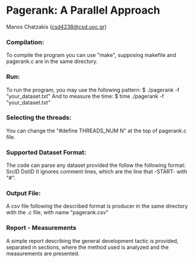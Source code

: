 # Pagerank: A Parallel Approach
Manos Chatzakis (csd4238@csd.uoc.gr)

### Compilation:
To compile the program you can use "make", supposing makefile and pagerank.c are in the same directory.

### Run:
To run the program, you may use the following pattern:
$ ./pagerank -f "your_dataset.txt"
And to measure the time:
$ time ./pagerank -f "your_dataset.txt"

### Selecting the threads:
You can change the "#define THREADS_NUM N" at the top of pagerank.c file.

### Supported Dataset Format:
The code can parse any dataset provided the follow the following format:
SrcID DstID
It ignores comment lines, which are the line that -START- with "#".

### Output File:
A csv file following the described format is producer in the same directory with the .c file, with name "pagerank.csv"

### Report - Measurements
A simple report describing the general development tactic is provided, separated in sections, where the method used is analyzed and the measurements are presented.